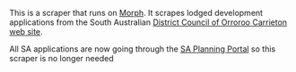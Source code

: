 This is a scraper that runs on [Morph](https://morph.io).  It scrapes lodged development applications from the South Australian [District Council of Orroroo Carrieton web site](https://www.orroroo.sa.gov.au).

All SA applications are now going through the [SA Planning Portal](https://github.com/planningalerts-scrapers/saplanningportal) so this scraper is no longer needed
